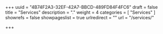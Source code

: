 +++
uuid			= "4B74F2A3-32EF-42A7-BBCD-489FD84F4FC6"
draft 			= false
title 			= "Services"
description		= "."
weight			= 4
categories		= [ "Services" ]
showrefs		= false
showpageslist	= true
urlredirect		= ""
url 				= "/services/"

+++
